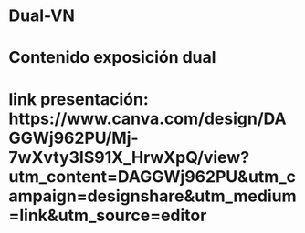 # Dual-VN
<h1>Contenido exposición dual</h1>
<h1>link presentación: https://www.canva.com/design/DAGGWj962PU/Mj-7wXvty3IS91X_HrwXpQ/view?utm_content=DAGGWj962PU&utm_campaign=designshare&utm_medium=link&utm_source=editor</h1>
